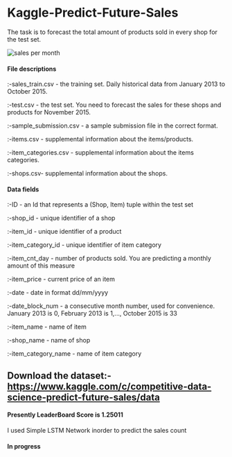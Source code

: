 # Kaggle-Predict-Future-Sales
The task is to forecast the total amount of products sold in every shop for the test set.

![sales per month](https://c1.sfdcstatic.com/content/dam/blogs/ca/Blog%20Posts/How-to-Accurately-Forecast-Sales-header.png)

#### File descriptions
  :-sales_train.csv - the training set. Daily historical data from January 2013 to October 2015.
  
  :-test.csv - the test set. You need to forecast the sales for these shops and products for November 2015.
  
  :-sample_submission.csv - a sample submission file in the correct format.
  
  :-items.csv - supplemental information about the items/products.
  
  :-item_categories.csv  - supplemental information about the items categories.
  
  :-shops.csv- supplemental information about the shops.

#### Data fields

  :-ID - an Id that represents a (Shop, Item) tuple within the test set

  :-shop_id - unique identifier of a shop

  :-item_id - unique identifier of a product

  :-item_category_id - unique identifier of item category

  :-item_cnt_day - number of products sold. You are predicting a monthly amount of this measure

  :-item_price - current price of an item

  :-date - date in format dd/mm/yyyy

  :-date_block_num - a consecutive month number, used for convenience. January 2013 is 0, February 2013 is 1,..., October 2015 is 33

  :-item_name - name of item

  :-shop_name - name of shop

  :-item_category_name - name of item category
  
## Download the dataset:- https://www.kaggle.com/c/competitive-data-science-predict-future-sales/data

#### Presently LeaderBoard Score is 1.25011

I used Simple LSTM Network inorder to predict the sales count
  
 #### In progress 
